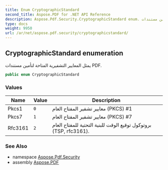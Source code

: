 ```yaml
---
title: Enum CryptographicStandard
second_title: Aspose.PDF for .NET API Reference
description: Aspose.Pdf.Security.CryptographicStandard enum. يمثل المعايير التشفيرية المتاحة لتأمين مستندات PDF
type: docs
weight: 9950
url: /ar/net/aspose.pdf.security/cryptographicstandard/
---
```

## CryptographicStandard enumeration

يمثل المعايير التشفيرية المتاحة لتأمين مستندات PDF.

```csharp
public enum CryptographicStandard
```

### Values

| Name | Value | Description |
| --- | --- | --- |
| Pkcs1 | `0` | معايير تشفير المفتاح العام (PKCS) #1 |
| Pkcs7 | `1` | معايير تشفير المفتاح العام (PKCS) #7 |
| Rfc3161 | `2` | بروتوكول توقيع الوقت للبنية التحتية للمفتاح العام (TSP, rfc3161). |

### See Also

* namespace [Aspose.Pdf.Security](../../aspose.pdf.security/)
* assembly [Aspose.PDF](../../)